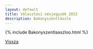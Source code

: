 ```yaml
---
layout: default
title: Választási névjegyzék 2022
description: Bakonyszentlászló
---
```


{% include Bakonyszentlaaszloo.html %}

[Vissza](./)